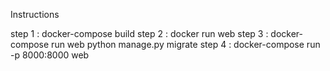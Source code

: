 Instructions

step 1 : docker-compose build
step 2 : docker run web
step 3 : docker-compose run web python manage.py migrate
step 4 : docker-compose run -p 8000:8000 web

